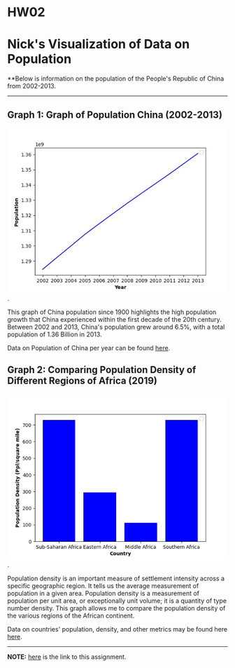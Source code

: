 # HW02
 # Nick's Visualization of Data on Population
**Below is information on the population of the People's Republic of China from 2002-2013. 

---

## Graph 1: Graph of Population China (2002-2013)
![Line Graph of China Popoulation from 2002-2013](https://github.com/nzhang30/HW02/blob/main/population_china.jpg).

This graph of China population since 1900 highlights the high population growth that China experienced within the first decade of the 20th century. Between 2002 and 2013, China's population grew around 6.5%, with a total population of 1.36 Billion in 2013.

Data on Population of China per year can be found [here](https://github.com/antvis/data-set/blob/master/test/fixtures/population-china.csv).


## Graph 2: Comparing Population Density of Different Regions of Africa (2019)
![Bar Chart of Population Density in Africa (2019)](https://github.com/nzhang30/HW02/blob/main/Population_density_Africa.jpg).

Population density is an important measure of settlement intensity across a specific geographic region. It tells us the average measurement of population in a given area. Population density is a measurement of population per unit area, or exceptionally unit volume; it is a quantity of type number density. This graph allows me to compare the population density of the various regions of the African continent. 

Data on countries' population, density, and other metrics may be found here [here](https://data.un.org/_Docs/SYB/PDFs/SYB63_1_202105_Population,%20Surface%20Area,%20Density.pdf).

---

**NOTE:** [here](https://github.com/mikeizbicki/cmc-csci040/tree/2021fall/hw_02) is the link to this assignment.
